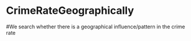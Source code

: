 # CrimeRateGeographically
#We search whether there is a geographical influence/pattern in the crime rate 
